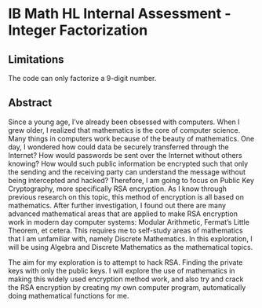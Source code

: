 IB Math HL Internal Assessment - Integer Factorization
===============
Limitations
----------------
The code can only factorize a 9-digit number.

Abstract
----------------
Since a young age, I’ve already been obsessed with computers. When I grew older, I realized that mathematics is the core of computer science. Many things in computers work because of the beauty of mathematics. One day, I wondered how could data be securely transferred through the Internet? How would passwords be sent over the Internet without others knowing? How would such public information be encrypted such that only the sending and the receiving party can understand the message without being intercepted and hacked? Therefore, I am going to focus on Public Key Cryptography, more specifically RSA encryption. As I know through previous research on this topic, this method of encryption is all based on mathematics. After further investigation, I found out there are many advanced mathematical areas that are applied to make RSA encryption work in modern day computer systems: Modular Arithmetic, Fermat’s Little Theorem, et cetera. This requires me to self-study areas of mathematics that I am unfamiliar with, namely Discrete Mathematics. In this exploration, I will be using Algebra and Discrete Mathematics as the mathematical topics.

The aim for my exploration is to attempt to hack RSA. Finding the private keys with only the public keys. I will explore the use of mathematics in making this widely used encryption method work, and also try and crack the RSA encryption by creating my own computer program, automatically doing mathematical functions for me.
